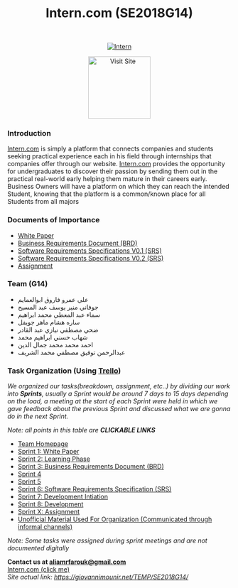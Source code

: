 <h1 align="center"> Intern.com (SE2018G14) </h1> <br>
<p align="center">
  <a href="https://giovannimounir.net/TEMP/SE2018G14/" target="_blank">
    <img alt="Intern" title="Intern" src="http://i64.tinypic.com/141vd43.png">
  </a>
</p>


<p align="center">
  <a href="https://giovannimounir.net/TEMP/SE2018G14/" target="_blank">
    <img alt="Visit Site" title="Visit" src="http://i64.tinypic.com/33vgqah.jpg" width="140">
  </a>
</p>

### Introduction 

<p>
<a href="https://giovannimounir.net/TEMP/SE2018G14/" target="_blank">Intern.com</a> is simply a platform that connects companies and students seeking practical experience
each in his field through internships that companies offer through our website.
<a href="https://giovannimounir.net/TEMP/SE2018G14/" target="_blank">Intern.com</a> provides the opportunity for undergraduates to discover their passion by sending them out in the practical real-world early helping them mature in their careers early.
Business Owners will have a platform on which they can reach the intended Student, knowing that the
platform is a common/known place for all Students from all majors</p>


### Documents of Importance

- <a href="https://github.com/aliamaim/SE2018G14/blob/master/Documentation/SE2018G14_WhitePaper.pdf" target="_blank">White Paper</a>
- <a href="https://github.com/aliamaim/SE2018G14/blob/master/Documentation/BRD_Version0.1.pdf" target="_blank">Business Requirements Document (BRD)</a>
- <a href="https://github.com/aliamaim/SE2018G14/blob/master/Documentation/SRS_Version0.1.pdf" target="_blank">Software Requirements Specifications V0.1 (SRS)</a>
- <a href="https://github.com/aliamaim/SE2018G14/blob/master/Documentation/SRS_Version0.2.pdf" target="_blank">Software Requirements Specifications V0.2 (SRS)</a>
- <a href="https://github.com/aliamaim/SE2018G14/tree/master/Documentation/assignment-1" target="_blank">Assignment</a>


### Team (G14)

- علي عمرو فاروق ابوالعمايم 
- جوفاني منير يوسف عبد المسيح
- سماء عبد المعطي محمد ابراهيم
- ساره هشام ماهر جويفل
- ضحي مصطفي نيازي عبد القادر
- شهاب حسني ابراهيم محمد
- احمد محمد محمد جمال الدين
- عبدالرحمن توفيق مصطفي محمد الشريف


### Task Organization (Using <a href="https://trello.com/">Trello</a>)
<i>We organized our tasks(breakdown, assignment, etc..) by dividing our work into <b>Sprints</b>, usually a Sprint would be around 7 days to 15 days depending on the load, a meeting at the start of each Sprint were held in which we gave feedback about the previous Sprint and discussed what we are gonna do in the next Sprint.</i>

<i>Note: all points in this table are <b>CLICKABLE LINKS</b></i>
- <a href="https://trello.com/softwareengineeringse2018g14/home" target="_blank">Team Homepage</a>
- <a href="https://trello.com/b/mUBi6bYA/sprint-1-white-paper" target="_blank">Sprint 1: White Paper</a>
- <a href="https://trello.com/b/Bzdlhoxu/sprint-2-learning-phase" target="_blank">Sprint 2: Learning Phase</a>
- <a href="https://trello.com/b/mHsMa5Is/sprint-3-brd" target="_blank">Sprint 3: Business Requirements Document (BRD)</a>
- <a href="https://trello.com/b/36E9WkDG/sprint-4" target="_blank">Sprint 4</a>
- <a href="https://trello.com/b/5dhm6IH1/sprint-5" target="_blank">Sprint 5</a>
- <a href="https://trello.com/b/TBkd6IJt/sprint-6-srs" target="_blank">Sprint 6: Software Requirements Specification (SRS)</a>
- <a href="https://trello.com/b/hsNiPPkI/sprint-7-development-intiation" target="_blank">Sprint 7: Development Intiation</a>
- <a href="https://trello.com/b/DvQKnr9c/sprint-8-development" target="_blank">Sprint 8: Development</a>
- <a href="https://trello.com/b/vnrzbwXx/sprint-x-assignment" target="_blank">Sprint X: Assignment</a>
- <a href="https://drive.google.com/open?id=10K1EVA90WW_GOa4TVKCzKo76ay3V4iPJ" target="_blank">Unofficial Material Used For Organization (Communicated through informal channels)</a>

<i>Note: Some tasks were assigned during sprint meetings and are not documented digitally</i>


**Contact us at aliamrfarouk@gmail.com**  
<a href="https://giovannimounir.net/TEMP/SE2018G14/" target="_blank">Intern.com (click me)</a>  
<i>Site actual link: https://giovannimounir.net/TEMP/SE2018G14/</i>









